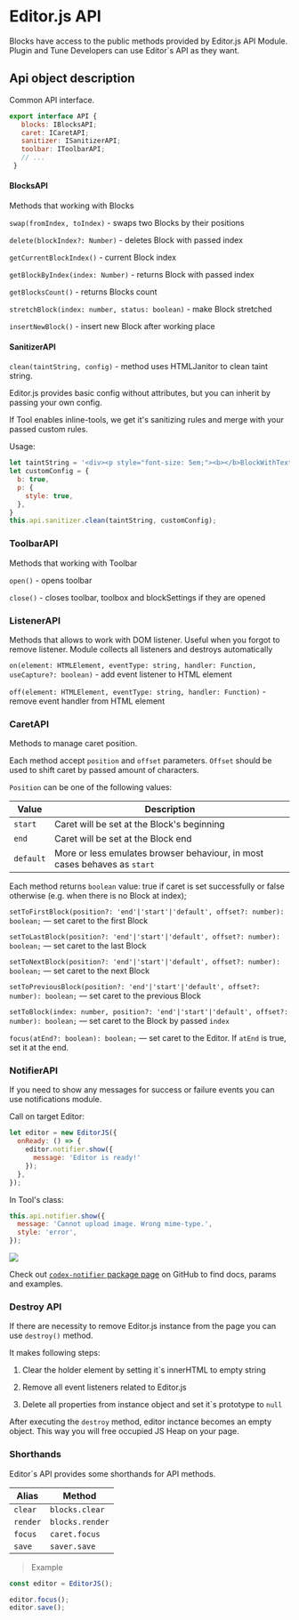 # Editor.js API


Blocks have access to the public methods provided by Editor.js API Module. Plugin and Tune Developers
can use Editor\`s API as they want.

## Api object description

Common API interface.

```js
export interface API {
   blocks: IBlocksAPI;
   caret: ICaretAPI;
   sanitizer: ISanitizerAPI;
   toolbar: IToolbarAPI;
   // ...
 }
 ```

#### BlocksAPI

Methods that working with Blocks

`swap(fromIndex, toIndex)` - swaps two Blocks by their positions

`delete(blockIndex?: Number)` - deletes Block with passed index

`getCurrentBlockIndex()` - current Block index

`getBlockByIndex(index: Number)` - returns Block with passed index

`getBlocksCount()` - returns Blocks count

`stretchBlock(index: number, status: boolean)` - make Block stretched

`insertNewBlock()` - insert new Block after working place

#### SanitizerAPI

`clean(taintString, config)` - method uses HTMLJanitor to clean taint string.

Editor.js provides basic config without attributes, but you can inherit by passing your own config.

If Tool enables inline-tools, we get it's sanitizing rules and merge with your passed custom rules.

Usage:

```js
let taintString = '<div><p style="font-size: 5em;"><b></b>BlockWithText<a onclick="void(0)"></div>'
let customConfig = {
  b: true,
  p: {
    style: true,
  },
}
this.api.sanitizer.clean(taintString, customConfig);
```

### ToolbarAPI

Methods that working with Toolbar

`open()` - opens toolbar

`close()` - closes toolbar, toolbox and blockSettings if they are opened

### ListenerAPI

Methods that allows to work with DOM listener. Useful when you forgot to remove listener. Module collects all listeners and destroys automatically

`on(element: HTMLElement, eventType: string, handler: Function, useCapture?: boolean)` - add event listener to HTML element

`off(element: HTMLElement, eventType: string, handler: Function)` - remove event handler from HTML element


### CaretAPI

Methods to manage caret position.

Each method accept `position` and `offset` parameters. `Offset` should be used to shift caret by passed amount of characters.

`Position` can be one of the following values:

| Value     | Description 
| --------- | ----------- 
| `start`   | Caret will be set at the Block's beginning
| `end`     | Caret will be set at the Block end
| `default` | More or less emulates browser behaviour, in most cases behaves as `start`  

Each method returns `boolean` value: true if caret is set successfully or false otherwise (e.g. when there is no Block at index);

`setToFirstBlock(position?: 'end'|'start'|'default', offset?: number): boolean;` — set caret to the first Block

`setToLastBlock(position?: 'end'|'start'|'default', offset?: number): boolean;` — set caret to the last Block

`setToNextBlock(position?: 'end'|'start'|'default', offset?: number): boolean;` — set caret to the next Block

`setToPreviousBlock(position?: 'end'|'start'|'default', offset?: number): boolean;` — set caret to the previous Block

`setToBlock(index: number, position?: 'end'|'start'|'default', offset?: number): boolean;` — set caret to the Block by passed `index`

`focus(atEnd?: boolean): boolean;` — set caret to the Editor. If `atEnd` is true, set it at the end.

### NotifierAPI

If you need to show any messages for success or failure events you can use notifications module.

Call on target Editor:

```javascript
let editor = new EditorJS({
  onReady: () => {
    editor.notifier.show({
      message: 'Editor is ready!'
    });
  },
});
```

In Tool's class:

```javascript
this.api.notifier.show({
  message: 'Cannot upload image. Wrong mime-type.',
  style: 'error',
});
```

![](https://capella.pics/14fcdbe4-d6eb-41d4-b66e-e0e86ccf1a4b.jpg)


Check out [`codex-notifier` package page](https://github.com/codex-team/js-notifier) on GitHub to find docs, params and examples. 

### Destroy API

If there are necessity to remove Editor.js instance from the page you can use `destroy()` method.

It makes following steps:

1. Clear the holder element by setting it\`s innerHTML to empty string

2. Remove all event listeners related to Editor.js

3. Delete all properties from instance object and set it\`s prototype to `null`

After executing the `destroy` method, editor inctance becomes an empty object. This way you will free occupied JS Heap on your page.

### Shorthands

Editor`s API provides some shorthands for API methods. 

| Alias    | Method          |
| ------   | --------------- |
| `clear`  | `blocks.clear`  |
| `render` | `blocks.render` |
| `focus`  | `caret.focus`   |
| `save`   | `saver.save`    |

> Example

```javascript
const editor = EditorJS();

editor.focus();
editor.save();
```
